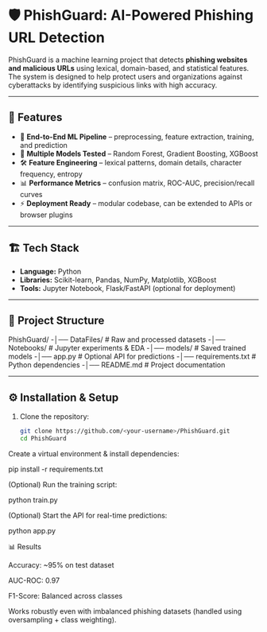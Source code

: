 # 🛡️ PhishGuard: AI-Powered Phishing URL Detection

PhishGuard is a machine learning project that detects **phishing websites and malicious URLs** using lexical, domain-based, and statistical features.  
The system is designed to help protect users and organizations against cyberattacks by identifying suspicious links with high accuracy.  

---

## 🚀 Features
- 🔎 **End-to-End ML Pipeline** – preprocessing, feature extraction, training, and prediction  
- 🧠 **Multiple Models Tested** – Random Forest, Gradient Boosting, XGBoost  
- 🛠️ **Feature Engineering** – lexical patterns, domain details, character frequency, entropy  
- 📊 **Performance Metrics** – confusion matrix, ROC-AUC, precision/recall curves  
- ⚡ **Deployment Ready** – modular codebase, can be extended to APIs or browser plugins  

---

## 🏗️ Tech Stack
- **Language:** Python  
- **Libraries:** Scikit-learn, Pandas, NumPy, Matplotlib, XGBoost  
- **Tools:** Jupyter Notebook, Flask/FastAPI (optional for deployment)  

---

## 📂 Project Structure
PhishGuard/
-│── DataFiles/ # Raw and processed datasets
-│── Notebooks/ # Jupyter experiments & EDA
-│── models/ # Saved trained models
-│── app.py # Optional API for predictions
-│── requirements.txt # Python dependencies
-│── README.md # Project documentation


---

## ⚙️ Installation & Setup

1. Clone the repository:
   ```bash
   git clone https://github.com/<your-username>/PhishGuard.git
   cd PhishGuard


Create a virtual environment & install dependencies:

pip install -r requirements.txt


(Optional) Run the training script:

python train.py


(Optional) Start the API for real-time predictions:

python app.py

📊 Results

Accuracy: ~95% on test dataset

AUC-ROC: 0.97

F1-Score: Balanced across classes

Works robustly even with imbalanced phishing datasets (handled using oversampling + class weighting).
